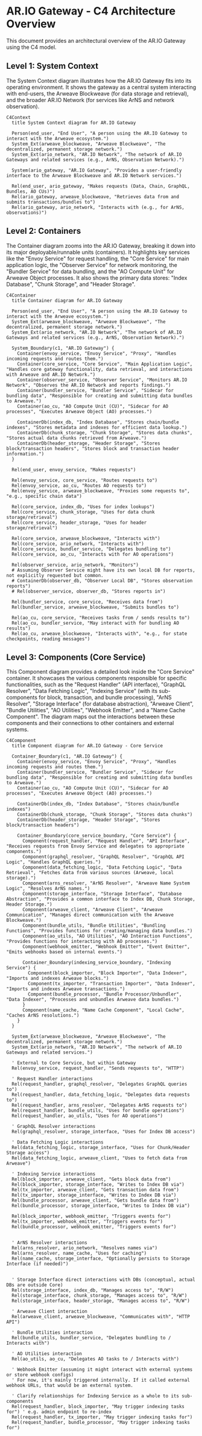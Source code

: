 # AR.IO Gateway - C4 Architecture Overview

This document provides an architectural overview of the AR.IO Gateway using the C4 model.

## Level 1: System Context

The System Context diagram illustrates how the AR.IO Gateway fits into its operating environment. It shows the gateway as a central system interacting with end-users, the Arweave Blockweave (for data storage and retrieval), and the broader AR.IO Network (for services like ArNS and network observation).

```mermaid
C4Context
  title System Context diagram for AR.IO Gateway

  Person(end_user, "End User", "A person using the AR.IO Gateway to interact with the Arweave ecosystem.")
  System_Ext(arweave_blockweave, "Arweave Blockweave", "The decentralized, permanent storage network.")
  System_Ext(ario_network, "AR.IO Network", "The network of AR.IO Gateways and related services (e.g., ArNS, Observation Network).")

  System(ario_gateway, "AR.IO Gateway", "Provides a user-friendly interface to the Arweave Blockweave and AR.IO Network services.")

  Rel(end_user, ario_gateway, "Makes requests (Data, Chain, GraphQL, Bundles, AO CUs)")
  Rel(ario_gateway, arweave_blockweave, "Retrieves data from and submits transactions/bundles to")
  Rel(ario_gateway, ario_network, "Interacts with (e.g., for ArNS, observations)")
```

## Level 2: Containers

The Container diagram zooms into the AR.IO Gateway, breaking it down into its major deployable/runnable units (containers). It highlights key services like the "Envoy Service" for request handling, the "Core Service" for main application logic, the "Observer Service" for network monitoring, the "Bundler Service" for data bundling, and the "AO Compute Unit" for Arweave Object processes. It also shows the primary data stores: "Index Database", "Chunk Storage", and "Header Storage".

```mermaid
C4Container
  title Container diagram for AR.IO Gateway

  Person(end_user, "End User", "A person using the AR.IO Gateway to interact with the Arweave ecosystem.")
  System_Ext(arweave_blockweave, "Arweave Blockweave", "The decentralized, permanent storage network.")
  System_Ext(ario_network, "AR.IO Network", "The network of AR.IO Gateways and related services (e.g., ArNS, Observation Network).")

  System_Boundary(c1, "AR.IO Gateway") {
    Container(envoy_service, "Envoy Service", "Proxy", "Handles incoming requests and routes them.")
    Container(core_service, "Core Service", "Main Application Logic", "Handles core gateway functionality, data retrieval, and interactions with Arweave and AR.IO Network.")
    Container(observer_service, "Observer Service", "Monitors AR.IO Network", "Observes the AR.IO Network and reports findings.")
    Container(bundler_service, "Bundler Service", "Sidecar for bundling data", "Responsible for creating and submitting data bundles to Arweave.")
    Container(ao_cu, "AO Compute Unit (CU)", "Sidecar for AO processes", "Executes Arweave Object (AO) processes.")
    
    ContainerDb(index_db, "Index Database", "Stores chain/bundle indexes", "Stores metadata and indexes for efficient data lookup.")
    ContainerDb(chunk_storage, "Chunk Storage", "Stores data chunks", "Stores actual data chunks retrieved from Arweave.")
    ContainerDb(header_storage, "Header Storage", "Stores block/transaction headers", "Stores block and transaction header information.")
  }

  Rel(end_user, envoy_service, "Makes requests")
  
  Rel(envoy_service, core_service, "Routes requests to")
  Rel(envoy_service, ao_cu, "Routes AO requests to")
  Rel(envoy_service, arweave_blockweave, "Proxies some requests to", "e.g., specific chain data")

  Rel(core_service, index_db, "Uses for index lookups")
  Rel(core_service, chunk_storage, "Uses for data chunk storage/retrieval")
  Rel(core_service, header_storage, "Uses for header storage/retrieval")
  
  Rel(core_service, arweave_blockweave, "Interacts with")
  Rel(core_service, ario_network, "Interacts with")
  Rel(core_service, bundler_service, "Delegates bundling to")
  Rel(core_service, ao_cu, "Interacts with for AO operations")

  Rel(observer_service, ario_network, "Monitors")
  # Assuming Observer Service might have its own local DB for reports, not explicitly requested but common.
  # ContainerDb(observer_db, "Observer Local DB", "Stores observation reports")
  # Rel(observer_service, observer_db, "Stores reports in")

  Rel(bundler_service, core_service, "Receives data from")
  Rel(bundler_service, arweave_blockweave, "Submits bundles to")
  
  Rel(ao_cu, core_service, "Receives tasks from / sends results to")
  Rel(ao_cu, bundler_service, "May interact with for bundling AO results")
  Rel(ao_cu, arweave_blockweave, "Interacts with", "e.g., for state checkpoints, reading messages")

```

## Level 3: Components (Core Service)

This Component diagram provides a detailed look inside the "Core Service" container. It showcases the various components responsible for specific functionalities, such as the "Request Handler" (API interface), "GraphQL Resolver", "Data Fetching Logic", "Indexing Service" (with its sub-components for block, transaction, and bundle processing), "ArNS Resolver", "Storage Interface" (for database abstraction), "Arweave Client", "Bundle Utilities", "AO Utilities", "Webhook Emitter", and a "Name Cache Component". The diagram maps out the interactions between these components and their connections to other containers and external systems.

```mermaid
C4Component
  title Component diagram for AR.IO Gateway - Core Service

  Container_Boundary(c1, "AR.IO Gateway") {
    Container(envoy_service, "Envoy Service", "Proxy", "Handles incoming requests and routes them.")
    Container(bundler_service, "Bundler Service", "Sidecar for bundling data", "Responsible for creating and submitting data bundles to Arweave.")
    Container(ao_cu, "AO Compute Unit (CU)", "Sidecar for AO processes", "Executes Arweave Object (AO) processes.")

    ContainerDb(index_db, "Index Database", "Stores chain/bundle indexes")
    ContainerDb(chunk_storage, "Chunk Storage", "Stores data chunks")
    ContainerDb(header_storage, "Header Storage", "Stores block/transaction headers")

    Container_Boundary(core_service_boundary, "Core Service") {
      Component(request_handler, "Request Handler", "API Interface", "Receives requests from Envoy Service and delegates to appropriate components.")
      Component(graphql_resolver, "GraphQL Resolver", "GraphQL API Logic", "Handles GraphQL queries.")
      Component(data_fetching_logic, "Data Fetching Logic", "Data Retrieval", "Fetches data from various sources (Arweave, local storage).")
      Component(arns_resolver, "ArNS Resolver", "Arweave Name System Logic", "Resolves ArNS names.")
      Component(storage_interface, "Storage Interface", "Database Abstraction", "Provides a common interface to Index DB, Chunk Storage, Header Storage.")
      Component(arweave_client, "Arweave Client", "Arweave Communication", "Manages direct communication with the Arweave Blockweave.")
      Component(bundle_utils, "Bundle Utilities", "Bundling Functions", "Provides functions for creating/managing data bundles.")
      Component(ao_utils, "AO Utilities", "AO Interaction Functions", "Provides functions for interacting with AO processes.")
      Component(webhook_emitter, "Webhook Emitter", "Event Emitter", "Emits webhooks based on internal events.")

      Container_Boundary(indexing_service_boundary, "Indexing Service") {
        Component(block_importer, "Block Importer", "Data Indexer", "Imports and indexes Arweave blocks.")
        Component(tx_importer, "Transaction Importer", "Data Indexer", "Imports and indexes Arweave transactions.")
        Component(bundle_processor, "Bundle Processor/Unbundler", "Data Indexer", "Processes and unbundles Arweave data bundles.")
      }
      Component(name_cache, "Name Cache Component", "Local Cache", "Caches ArNS resolutions.")
    }
  }

  System_Ext(arweave_blockweave, "Arweave Blockweave", "The decentralized, permanent storage network.")
  System_Ext(ario_network, "AR.IO Network", "The network of AR.IO Gateways and related services.")

  ' External to Core Service, but within Gateway
  Rel(envoy_service, request_handler, "Sends requests to", "HTTP")

  ' Request Handler interactions
  Rel(request_handler, graphql_resolver, "Delegates GraphQL queries to")
  Rel(request_handler, data_fetching_logic, "Delegates data requests to")
  Rel(request_handler, arns_resolver, "Delegates ArNS requests to")
  Rel(request_handler, bundle_utils, "Uses for bundle operations")
  Rel(request_handler, ao_utils, "Uses for AO operations")

  ' GraphQL Resolver interactions
  Rel(graphql_resolver, storage_interface, "Uses for Index DB access")

  ' Data Fetching Logic interactions
  Rel(data_fetching_logic, storage_interface, "Uses for Chunk/Header Storage access")
  Rel(data_fetching_logic, arweave_client, "Uses to fetch data from Arweave")

  ' Indexing Service interactions
  Rel(block_importer, arweave_client, "Gets block data from")
  Rel(block_importer, storage_interface, "Writes to Index DB via")
  Rel(tx_importer, arweave_client, "Gets transaction data from")
  Rel(tx_importer, storage_interface, "Writes to Index DB via")
  Rel(bundle_processor, arweave_client, "Gets bundle data from")
  Rel(bundle_processor, storage_interface, "Writes to Index DB via")
  
  Rel(block_importer, webhook_emitter, "Triggers events for")
  Rel(tx_importer, webhook_emitter, "Triggers events for")
  Rel(bundle_processor, webhook_emitter, "Triggers events for")


  ' ArNS Resolver interactions
  Rel(arns_resolver, ario_network, "Resolves names via")
  Rel(arns_resolver, name_cache, "Uses for caching")
  Rel(name_cache, storage_interface, "Optionally persists to Storage Interface (if needed)")


  ' Storage Interface direct interactions with DBs (conceptual, actual DBs are outside Core)
  Rel(storage_interface, index_db, "Manages access to", "R/W")
  Rel(storage_interface, chunk_storage, "Manages access to", "R/W")
  Rel(storage_interface, header_storage, "Manages access to", "R/W")

  ' Arweave Client interaction
  Rel(arweave_client, arweave_blockweave, "Communicates with", "HTTP API")

  ' Bundle Utilities interaction
  Rel(bundle_utils, bundler_service, "Delegates bundling to / Interacts with")

  ' AO Utilities interaction
  Rel(ao_utils, ao_cu, "Delegates AO tasks to / Interacts with")
  
  ' Webhook Emitter (assuming it might interact with external systems or store webhook configs)
  ' For now, it's mainly triggered internally. If it called external webhook URLs, that would be an external system.

  ' Clarify relationships for Indexing Service as a whole to its sub-components
  Rel(request_handler, block_importer, "May trigger indexing tasks for") ' e.g. admin endpoint to re-index
  Rel(request_handler, tx_importer, "May trigger indexing tasks for")
  Rel(request_handler, bundle_processor, "May trigger indexing tasks for")

```
